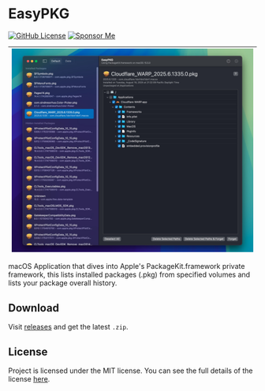 # EasyPKG

[![GitHub License](https://img.shields.io/github/license/khcrysalis/EasyPKG?color=%23C96FAD)](https://github.com/khcrysalis/EasyPKG/blob/main/LICENSE)
[![Sponsor Me](https://img.shields.io/static/v1?label=Sponsor&message=%E2%9D%A4&logo=GitHub&color=%23fe8e86)](https://github.com/sponsors/khcrysalis)

| ![EPKG Demo](image.png) |
| :---------------------: |

macOS Application that dives into Apple's PackageKit.framework private framework, this lists installed packages (.pkg) from specified volumes and lists your package overall history.

## Download

Visit [releases](https://github.com/khcrysalis/EasyPKG/releases) and get the latest `.zip`.

## License

Project is licensed under the MIT license. You can see the full details of the license [here](https://github.com/khcrysalis/Copyboard/blob/main/LICENSE).
